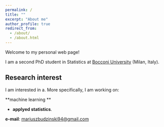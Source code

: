```yaml
---
permalink: /
title: ""
excerpt: "About me"
author_profile: true
redirect_from: 
  - /about/
  - /about.html
---
```


Welcome to my personal web page!

I am a second PhD student in Statistics at [Bocconi University](https://www.unibocconi.eu/wps/wcm/connect/Bocconi/SitoPubblico_EN/Navigation+Tree/Home/Faculty+and+Research/Departments/Decision+Sciences/) (Milan, Italy).
## Research interest
I am interested in a. More specifically, I am working on:

 **machine learning **

* **applyed statistics**.

**e-mail**: mariuszbudzinski94@gmail.com
